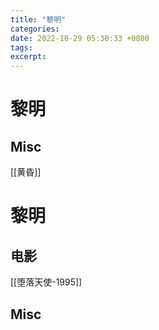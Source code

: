 ```yaml
---
title: "黎明"
categories: 
date: 2022-10-29 05:30:33 +0800
tags: 
excerpt: 
---
```






# 黎明


## Misc

[[黄昏]]



# 黎明



## 电影

[[堕落天使-1995]]

## Misc


